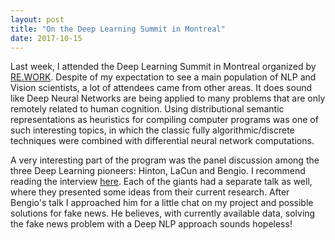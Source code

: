 ```yaml
---
layout: post
title: "On the Deep Learning Summit in Montreal"
date: 2017-10-15
---
```


Last week, I attended the Deep Learning Summit in Montreal organized by [RE.WORK](https://www.re-work.co/). Despite of my expectation to see a main population of NLP and Vision scientists, a lot of attendees came from other areas. It does sound like Deep Neural Networks are being applied to many problems that are only remotely related to human cognition. Using distributional semantic representations as heuristics for compiling computer programs was one of such interesting topics, in which the classic fully algorithmic/discrete techniques were combined with differential neural network computations.

A very interesting part of the program was the panel discussion among the three Deep Learning pioneers: Hinton, LaCun and Bengio. I recommend reading the interview [here](https://re-work.co/blog/interview-yoshua-bengio-yann-lecun-geoffrey-hinton?utm_content=bufferfff30&utm_medium=social&utm_source=twitter.com&utm_campaign=buffer). Each of the giants had a separate talk as well, where they presented some ideas from their current research. After Bengio's talk I approached him for a little chat on my project and possible solutions for fake news. He believes, with currently available data, solving the fake news problem with a Deep NLP approach sounds hopeless!
